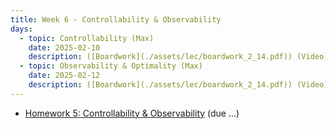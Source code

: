 ```yaml
---
title: Week 6 - Controllability & Observability
days:
  - topic: Controllability (Max)
    date: 2025-02-10
    description: ([Boardwork](./assets/lec/boardwork_2_14.pdf)) (Video) <br /> Reading - LN 9
  - topic: Observability & Optimality (Max)
    date: 2025-02-12
    description: ([Boardwork](./assets/lec/boardwork_2_14.pdf)) (Video) <br /> Reading - LN 10
---
```


- [Homework 5: Controllability & Observability](./assets/hw/hw3.zip) (due ...)

<a id="Week7"></a>
